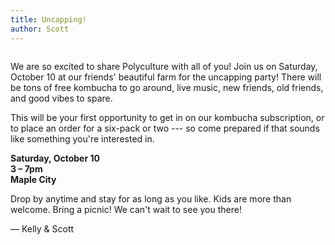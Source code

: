 ```yaml
---
title: Uncapping!
author: Scott
---
```


<figure class="content-figure narrow">
  <img src="{{ site.imagePath }}/blog/uncapping.jpg" alt="">
</figure>

We are so excited to share Polyculture with all of you! Join us on Saturday, October 10 at our friends' beautiful farm for the uncapping party! There will be tons of free kombucha to go around, live music, new friends, old friends, and good vibes to spare.

This will be your first opportunity to get in on our kombucha subscription, or to place an order for a six-pack or two --- so come prepared if that sounds like something you're interested in.

**Saturday, October 10**  
**3 &ndash; 7pm**  
**Maple City**

Drop by anytime and stay for as long as you like. Kids are more than welcome. Bring a picnic! We can't wait to see you there!

&mdash; Kelly & Scott